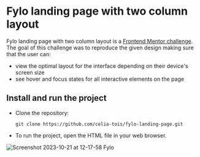 # Fylo landing page with two column layout

Fylo landing page with two column layout is a [Frontend Mentor challenge](https://www.frontendmentor.io/challenges/fylo-landing-page-with-two-column-layout-5ca5ef041e82137ec91a50f5).
The goal of this challenge was to reproduce the given design making sure that the user can:
- view the optimal layout for the interface depending on their device's screen size
- see hover and focus states for all interactive elements on the page

## Install and run the project
- Clone the repository:
  ```
  git clone https://github.com/celia-tois/fylo-landing-page.git
  ```
- To run the project, open the HTML file in your web browser.



![Screenshot 2023-10-21 at 12-17-58 Fylo](https://github.com/celia-tois/fylo-landing-page/assets/90208365/6e637aff-49b9-49dc-a7f5-858dcfaba420)
